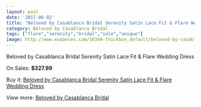 ```yaml
---
layout: post
date: '2017-06-02'
title: "Beloved by Casablanca Bridal Serenity Satin Lace Fit & Flare Wedding Dress"
category: Beloved by Casablanca Bridal
tags: ["flare","serenity","bridal","sale","unique"]
image: http://www.eudances.com/16344-thickbox_default/beloved-by-casablanca-bridal-serenity-satin-lace-fit-flare-wedding-dress.jpg
---
```

Beloved by Casablanca Bridal Serenity Satin Lace Fit & Flare Wedding Dress

On Sales: **$327.99**
<a href="https://www.eudances.com/en/beloved-by-casablanca-bridal/4812-beloved-by-casablanca-bridal-serenity-satin-lace-fit-flare-wedding-dress.html"><amp-img layout="responsive" width="600" height="600" src="//www.eudances.com/16344-thickbox_default/beloved-by-casablanca-bridal-serenity-satin-lace-fit-flare-wedding-dress.jpg" alt="Beloved by Casablanca Bridal Serenity Satin Lace Fit & Flare Wedding Dress 0" /></a>
<a href="https://www.eudances.com/en/beloved-by-casablanca-bridal/4812-beloved-by-casablanca-bridal-serenity-satin-lace-fit-flare-wedding-dress.html"><amp-img layout="responsive" width="600" height="600" src="//www.eudances.com/16346-thickbox_default/beloved-by-casablanca-bridal-serenity-satin-lace-fit-flare-wedding-dress.jpg" alt="Beloved by Casablanca Bridal Serenity Satin Lace Fit & Flare Wedding Dress 1" /></a>
<a href="https://www.eudances.com/en/beloved-by-casablanca-bridal/4812-beloved-by-casablanca-bridal-serenity-satin-lace-fit-flare-wedding-dress.html"><amp-img layout="responsive" width="600" height="600" src="//www.eudances.com/16345-thickbox_default/beloved-by-casablanca-bridal-serenity-satin-lace-fit-flare-wedding-dress.jpg" alt="Beloved by Casablanca Bridal Serenity Satin Lace Fit & Flare Wedding Dress 2" /></a>

Buy it: [Beloved by Casablanca Bridal Serenity Satin Lace Fit & Flare Wedding Dress](https://www.eudances.com/en/beloved-by-casablanca-bridal/4812-beloved-by-casablanca-bridal-serenity-satin-lace-fit-flare-wedding-dress.html "Beloved by Casablanca Bridal Serenity Satin Lace Fit & Flare Wedding Dress")

View more: [Beloved by Casablanca Bridal](https://www.eudances.com/en/89-beloved-by-casablanca-bridal "Beloved by Casablanca Bridal")